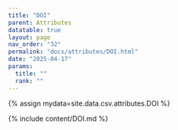 ```yaml
---
title: "DOI"
parent: Attributes
datatable: true
layout: page
nav_order: "32"
permalink: "docs/attributes/DOI.html"
date: "2025-04-17"
params:
  title: ""
  rank: ""
---
```

{% assign mydata=site.data.csv.attributes.DOI %} 

{% include content/DOI.md %}
